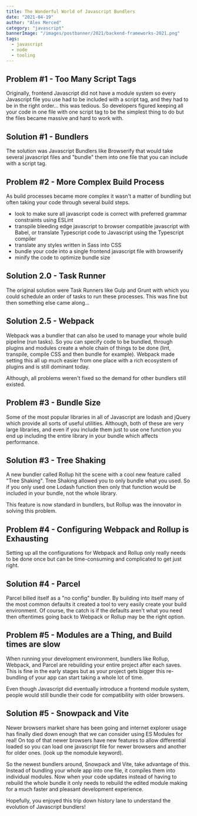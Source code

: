 ```yaml
---
title: The Wonderful World of Javascript Bundlers
date: "2021-04-19"
author: "Alex Merced"
category: "javascript"
bannerImage: "/images/postbanner/2021/backend-frameworks-2021.png"
tags:
  - javascript
  - node
  - tooling
---
```


## Problem #1 - Too Many Script Tags

Originally, frontend Javascript did not have a module system so every Javascript file you use had to be included with a script tag, and they had to be in the right order... this was tedious. So developers figured keeping all your code in one file with one script tag to be the simplest thing to do but the files became massive and hard to work with.

## Solution #1 - Bundlers

The solution was Javascript Bundlers like Browserify that would take several javascript files and "bundle" them into one file that you can include with a script tag.

## Problem #2 - More Complex Build Process

As build processes became more complex it wasn't a matter of bundling but often taking your code through several build steps.

- look to make sure all javascript code is correct with preferred grammar constraints using ESLint
- transpile bleeding edge javascript to browser compatible javascript with Babel, or translate Typescript code to Javascript using the Typescript compiler
- translate any styles written in Sass into CSS
- bundle your code into a single frontend javascript file with browserify
- minify the code to optimize bundle size

## Solution 2.0 - Task Runner

The original solution were Task Runners like Gulp and Grunt with which you could schedule an order of tasks to run these processes. This was fine but then something else came along...

## Solution 2.5 - Webpack

Webpack was a bundler that can also be used to manage your whole build pipeline (run tasks). So you can specify code to be bundled, through plugins and modules create a whole chain of things to be done (lint, transpile, compile CSS and then bundle for example). Webpack made setting this all up much easier from one place with a rich ecosystem of plugins and is still dominant today.

Although, all problems weren't fixed so the demand for other bundlers still existed.

## Problem #3 - Bundle Size

Some of the most popular libraries in all of Javascript are lodash and jQuery which provide all sorts of useful utilities. Although, both of these are very large libraries, and even if you include them just to use one function you end up including the entire library in your bundle which affects performance.

## Solution #3 - Tree Shaking

A new bundler called Rollup hit the scene with a cool new feature called "Tree Shaking". Tree Shaking allowed you to only bundle what you used. So if you only used one Lodash function then only that function would be included in your bundle, not the whole library.

This feature is now standard in bundlers, but Rollup was the innovator in solving this problem.

## Problem #4 - Configuring Webpack and Rollup is Exhausting

Setting up all the configurations for Webpack and Rollup only really needs to be done once but can be time-consuming and complicated to get just right.

## Solution #4 - Parcel

Parcel billed itself as a "no config" bundler. By building into itself many of the most common defaults it created a tool to very easily create your build environment. Of course, the catch is if the defaults aren't what you need then oftentimes going back to Webpack or Rollup may be the right option.

## Problem #5 - Modules are a Thing, and Build times are slow

When running your development environment, bundlers like Rollup, Webpack, and Parcel are rebuilding your entire project after each saves. This is fine in the early stages but as your project gets bigger this re-bundling of your app can start taking a whole lot of time.

Even though Javascript did eventually introduce a frontend module system, people would still bundle their code for compatibility with older browsers.

## Solution #5 - Snowpack and Vite

Newer browsers market share has been going and internet explorer usage has finally died down enough that we can consider using ES Modules for real! On top of that newer browsers have new features to allow differential loaded so you can load one javascript file for newer browsers and another for older ones. (look up the nomodule keyword).

So the newest bundlers around, Snowpack and Vite, take advantage of this. Instead of bundling your whole app into one file, it compiles them into individual modules. Now when your code updates instead of having to rebuild the whole bundle it only needs to rebuild the edited module making for a much faster and pleasant development experience.

Hopefully, you enjoyed this trip down history lane to understand the evolution of Javascript bundlers!